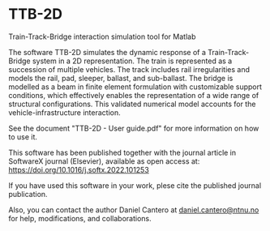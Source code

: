 # TTB-2D
Train-Track-Bridge interaction simulation tool for Matlab

The software TTB-2D simulates the dynamic response of a Train-Track-Bridge system in a 2D representation. The train is represented as a succession of multiple vehicles. The track includes rail irregularities and models the rail, pad, sleeper, ballast, and sub-ballast. The bridge is modelled as a beam in finite element formulation with customizable support conditions, which effectively enables the representation of a wide range of structural configurations. This validated numerical model accounts for the vehicle-infrastructure interaction. 

See the document "TTB-2D - User guide.pdf" for more information on how to use it.

This software has been published together with the journal article in SoftwareX journal (Elsevier), available as open access at:
https://doi.org/10.1016/j.softx.2022.101253

If you have used this software in your work, plese cite the published journal publication.

Also, you can contact the author Daniel Cantero at daniel.cantero@ntnu.no for help, modifications, and collaborations.
